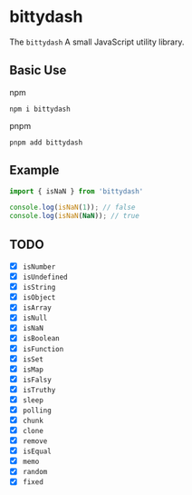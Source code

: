 # bittydash

The `bittydash` A small JavaScript utility library.

## Basic Use

npm

```shell
npm i bittydash
```

pnpm

```shell
pnpm add bittydash
```

## Example

```javascript
import { isNaN } from 'bittydash'

console.log(isNaN(1)); // false
console.log(isNaN(NaN)); // true
```

## TODO

- [x] `isNumber`
- [x] `isUndefined`
- [x] `isString`
- [x] `isObject`
- [x] `isArray`
- [x] `isNull`
- [x] `isNaN`
- [x] `isBoolean`
- [x] `isFunction`
- [x] `isSet`
- [x] `isMap`
- [x] `isFalsy`
- [x] `isTruthy`
- [x] `sleep`
- [x] `polling`
- [x] `chunk`
- [x] `clone`
- [x] `remove`
- [x] `isEqual`
- [x] `memo`
- [x] `random`
- [x] `fixed`
